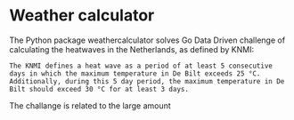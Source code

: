 # Weather calculator

The Python package weathercalculator solves Go Data Driven challenge of calculating the heatwaves in the Netherlands,
as defined by KNMI:

`The KNMI defines a heat wave as a period of at least 5 consecutive days in which the maximum temperature in De Bilt exceeds 25 °C.
Additionally, during this 5 day period, the maximum temperature in De Bilt should exceed 30 °C for at least 3 days.`

The challange is related to the large amount 

